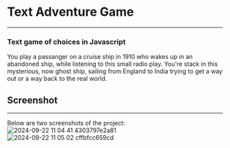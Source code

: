 # Text Adventure Game
---
### Text game of choices in Javascript

You play a passanger on a cruise ship in 1910 who wakes up in an abandoned ship, while listening to this small radio play. You're stack in this mysterious, now ghost ship, sailing from England to India trying to get a way out or a way back to the real world.

## Screenshot
---
Below are two screenshots of the project:
![2024-09-22 11 04 41  4303797e2a81](https://github.com/user-attachments/assets/c2798e5b-a0af-4d50-9ac3-2022ae2198d4)
![2024-09-22 11 05 02  cffbfcc659cd](https://github.com/user-attachments/assets/55db41a1-c206-4818-83ef-6ec69d229300)

